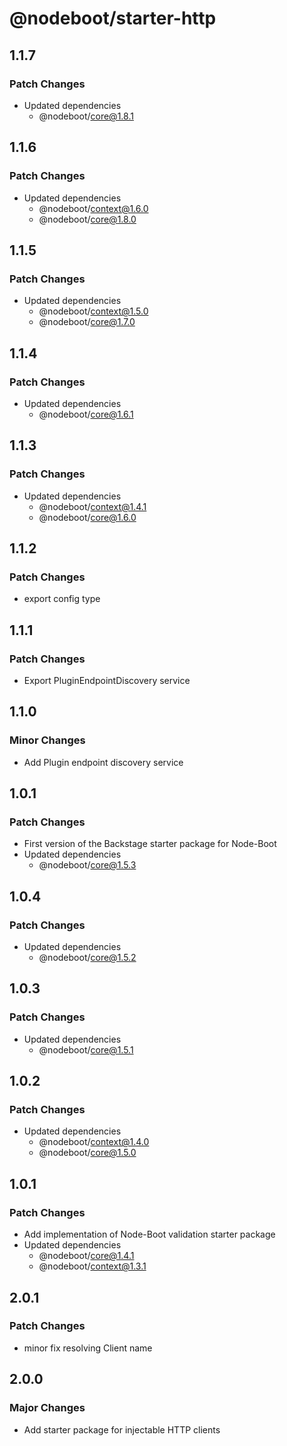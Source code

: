 # @nodeboot/starter-http

## 1.1.7

### Patch Changes

-   Updated dependencies
    -   @nodeboot/core@1.8.1

## 1.1.6

### Patch Changes

-   Updated dependencies
    -   @nodeboot/context@1.6.0
    -   @nodeboot/core@1.8.0

## 1.1.5

### Patch Changes

-   Updated dependencies
    -   @nodeboot/context@1.5.0
    -   @nodeboot/core@1.7.0

## 1.1.4

### Patch Changes

-   Updated dependencies
    -   @nodeboot/core@1.6.1

## 1.1.3

### Patch Changes

-   Updated dependencies
    -   @nodeboot/context@1.4.1
    -   @nodeboot/core@1.6.0

## 1.1.2

### Patch Changes

-   export config type

## 1.1.1

### Patch Changes

-   Export PluginEndpointDiscovery service

## 1.1.0

### Minor Changes

-   Add Plugin endpoint discovery service

## 1.0.1

### Patch Changes

-   First version of the Backstage starter package for Node-Boot
-   Updated dependencies
    -   @nodeboot/core@1.5.3

## 1.0.4

### Patch Changes

-   Updated dependencies
    -   @nodeboot/core@1.5.2

## 1.0.3

### Patch Changes

-   Updated dependencies
    -   @nodeboot/core@1.5.1

## 1.0.2

### Patch Changes

-   Updated dependencies
    -   @nodeboot/context@1.4.0
    -   @nodeboot/core@1.5.0

## 1.0.1

### Patch Changes

-   Add implementation of Node-Boot validation starter package
-   Updated dependencies
    -   @nodeboot/core@1.4.1
    -   @nodeboot/context@1.3.1

## 2.0.1

### Patch Changes

-   minor fix resolving Client name

## 2.0.0

### Major Changes

-   Add starter package for injectable HTTP clients
